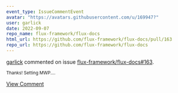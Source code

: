 ```yaml
---
event_type: IssueCommentEvent
avatar: "https://avatars.githubusercontent.com/u/169947?"
user: garlick
date: 2022-09-07
repo_name: flux-framework/flux-docs
html_url: https://github.com/flux-framework/flux-docs/pull/163
repo_url: https://github.com/flux-framework/flux-docs
---
```


<a href='https://github.com/garlick' target='_blank'>garlick</a> commented on issue <a href='https://github.com/flux-framework/flux-docs/pull/163' target='_blank'>flux-framework/flux-docs#163</a>.

<small>Thanks!  Setting MWP....</small>

<a href='https://github.com/flux-framework/flux-docs/pull/163' target='_blank'>View Comment</a>